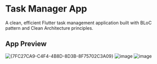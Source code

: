 # Task Manager App
A clean, efficient Flutter task management application built with BLoC pattern and Clean Architecture principles.

## App Preview

![{7FC27CA9-C4F4-4B8D-8D3B-8F75702C3A09}](https://github.com/user-attachments/assets/338a1dbb-4cca-47c9-9d91-304533e7cdc3)
![image](https://github.com/user-attachments/assets/5d9d9c15-9efb-4a9f-8fd4-90f3bf80f127)
![image](https://github.com/user-attachments/assets/4830c52e-3fed-46e9-80a3-db3f615f3539)

